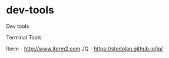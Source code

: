 # dev-tools
Dev tools

Terminal Tools

Iterm - http://www.iterm2.com
JQ - https://stedolan.github.io/jq/
